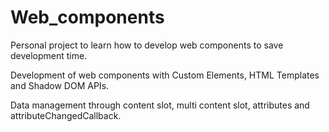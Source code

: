 # Web_components
Personal project to learn how to develop web components to save development time.

Development of web components with Custom Elements, HTML Templates and Shadow DOM APIs.

Data management through content slot, multi content slot, attributes and attributeChangedCallback.
